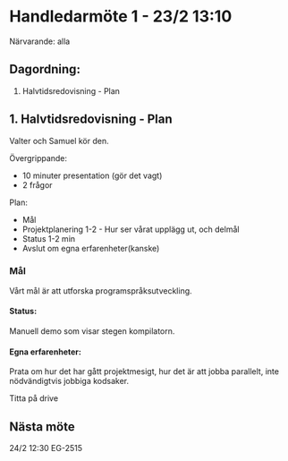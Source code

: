 # Handledarmöte 1 - 23/2 13:10

Närvarande: alla 

## Dagordning:
1. Halvtidsredovisning - Plan

## 1. Halvtidsredovisning - Plan
Valter och Samuel kör den.

Övergrippande:
* 10 minuter presentation (gör det vagt)
* 2 frågor

Plan: 
* Mål
* Projektplanering 1-2 - Hur ser vårat upplägg ut, och delmål
* Status 1-2 min
* Avslut om egna erfarenheter(kanske) 

### Mål
Vårt mål är att utforska programspråksutveckling.

#### Status:
Manuell demo som visar stegen kompilatorn.

#### Egna erfarenheter:
Prata om hur det har gått projektmesigt, hur det är att jobba parallelt,
inte nödvändigtvis jobbiga kodsaker.
 
Titta på drive

## Nästa möte 
24/2 12:30 EG-2515